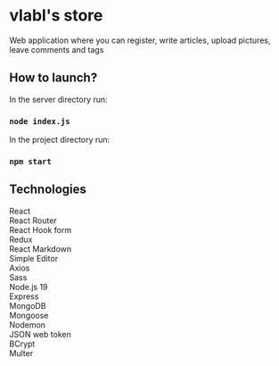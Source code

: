 # vlabl's store
Web application where you can register, write articles, upload pictures, leave comments and tags

## How to launch?
In the server directory run:
### `node index.js`
In the project directory run:
### `npm start`

## Technologies
React<br>
React Router<br>
React Hook form<br>
Redux<br>
React Markdown<br>
Simple Editor<br>
Axios<br>
Sass<br>
Node.js 19<br>
Express<br>
MongoDB<br>
Mongoose<br>
Nodemon<br>
JSON web token<br>
BCrypt<br>
Multer<br>